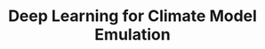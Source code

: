 ---
name: Duncan Watson-Parris
email: dwatsonparris@ucsd.edu
photo: https://datascience.ucsd.edu/wp-content/uploads/2023/01/duncan.jpg
website: http://duncanwp.github.io/
domain: B03
title: Deep Learning for Climate Model Emulation
bio: "Duncan Watson-Parris is an atmospheric physicist working at the interface of climate research and machine learning to investigate the effect of air-pollution on the climate. Using cutting-edge machine learning techniques to combine global models with satellite data his group looks to better understand complex aerosol-climate interactions and improve projections of climate change. He recently moved to San Diego from Oxford, England and enjoys soccer, chess and role-play games but is currently learning to surf!"
description: "The choices humanity makes in the next few decades will determine how much warmer the Earth will be by the end of the century, with implications for billions of lives and trillions of dollars in GDP. Many different emission pathways exist that are compatible with the Paris climate agreement, and many more are possible that miss that target. While some of the most complex climate models have simulated a small selection of these, it is impractical to use these computationally expensive models to fully explore the space of possibilities or assess all the associated risks. Our lab has recently developed state-of-the-art climate model emulators to enable fast, accurate and reliable predictions for any given scenario (<a href='https://github.com/duncanwp/ClimateBench'>https://github.com/duncanwp/ClimateBench</a>). This project will extend this work by incorporating multiple climate models at different levels of fidelity to provide high-resolution predictions with robust uncertainties for improved decision making."
summer: "
<ul>
<li>Skim the latest UN Intergovernmental Panel on Climate Change Synthesis Report to get a summary of the latest climate change science, especially the figures: <a href='https://www.ipcc.ch/report/ar6/syr/downloads/report/IPCC_AR6_SYR_SPM.pdf'>https://www.ipcc.ch/report/ar6/syr/downloads/report/IPCC_AR6_SYR_SPM.pdf</a></li>
<li>Read the ClimateBench paper: <a href='https://agupubs.onlinelibrary.wiley.com/doi/full/10.1029/2021MS002954'>https://agupubs.onlinelibrary.wiley.com/doi/full/10.1029/2021MS002954</a></li>
<li>Try out the xarray python library for working with climate data: <a href='https://docs.xarray.dev/en/stable/'>https://docs.xarray.dev/en/stable/</a></li></ul>"
oldstudent: nan
prerequisites: DSC 140A
time: Wednesday 2-3PM, In-Person 📍 HDSI 437
style: This work is central to my research interests and will be integrated into my broader group program to the extent the students want to engage with it. The students will be welcome to join my group meetings (typically held at Scripps Institution of Oceanography).
seats: 6
tag: Graphs and Deep Learning
---